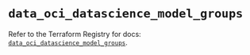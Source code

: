 # `data_oci_datascience_model_groups`

Refer to the Terraform Registry for docs: [`data_oci_datascience_model_groups`](https://registry.terraform.io/providers/hashicorp/oci/7.19.0/docs/data-sources/datascience_model_groups).

